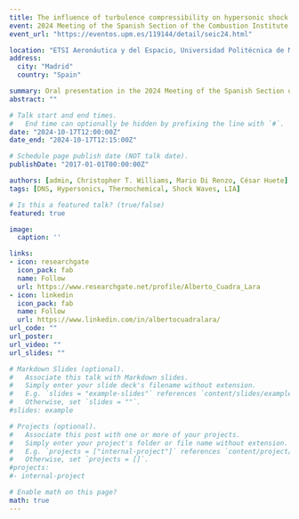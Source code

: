 ```yaml
---
title: The influence of turbulence compressibility on hypersonic shock turbulence interaction
event: 2024 Meeting of the Spanish Section of the Combustion Institute
event_url: "https://eventos.upm.es/119144/detail/seic24.html"

location: "ETSI Aeronáutica y del Espacio, Universidad Politécnica de Madrid"
address:
  city: "Madrid"
  country: "Spain"

summary: Oral presentation in the 2024 Meeting of the Spanish Section of the Combustion Institute
abstract: ""

# Talk start and end times.
#   End time can optionally be hidden by prefixing the line with `#`.
date: "2024-10-17T12:00:00Z"
date_end: "2024-10-17T12:15:00Z"

# Schedule page publish date (NOT talk date).
publishDate: "2017-01-01T00:00:00Z"

authors: [admin, Christopher T. Williams, Mario Di Renzo, César Huete]
tags: [DNS, Hypersonics, Thermochemical, Shock Waves, LIA]

# Is this a featured talk? (true/false)
featured: true

image:
  caption: ''

links:
- icon: researchgate
  icon_pack: fab
  name: Follow
  url: https://www.researchgate.net/profile/Alberto_Cuadra_Lara
- icon: linkedin
  icon_pack: fab
  name: Follow
  url: https://www.linkedin.com/in/albertocuadralara/
url_code: ""
url_poster: 
url_video: ""
url_slides: ""

# Markdown Slides (optional).
#   Associate this talk with Markdown slides.
#   Simply enter your slide deck's filename without extension.
#   E.g. `slides = "example-slides"` references `content/slides/example-slides.md`.
#   Otherwise, set `slides = ""`.
#slides: example

# Projects (optional).
#   Associate this post with one or more of your projects.
#   Simply enter your project's folder or file name without extension.
#   E.g. `projects = ["internal-project"]` references `content/project/deep-learning/index.md`.
#   Otherwise, set `projects = []`.
#projects:
#- internal-project

# Enable math on this page?
math: true
---
```


